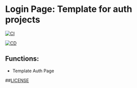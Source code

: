 # Login Page: Template for auth projects

[![CI](https://github.com/JosiasPires/login-page/actions/workflows/ci.yml/badge.svg)](https://github.com/JosiasPires/login-page/actions/workflows/ci.yml)

[![CD](https://github.com/JosiasPires/login-page/actions/workflows/cd.yml/badge.svg?branch=develop)](https://github.com/JosiasPires/login-page/actions/workflows/cd.yml)

## Functions:
- Template Auth Page

##[LICENSE](https://github.com/JosiasPires/login-page/LICENSE)
